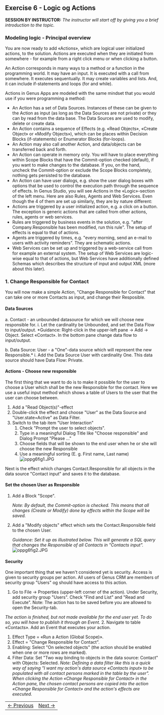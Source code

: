 ## Exercise 6 - Logic og Actions
**SESSION BY INSTRUCTOR:** *The instructor will start off by giving you a brief introduction to the topic.*

### Modeling logic - Principal overview

You are now ready to add «Actions», which are logical user initialized actions, to the solution. Actions are executed when they are initiated from somewhere - for example from a right click menu or when clicking a button.

An Action corresponds in many ways to a method or a function in the programming world. It may have an input. It is executed with a call from somewhere. It executes sequentually. It may create variables and lists. And, it can include if-statements and loops (for and while). 

Actions in Genus Apps are modeled with the same mindset that you would use if you were programming a method:
-	An Action has a set of Data Sources. Instances of these can be given to the Action as input (as long as the Data Sources are not private) or they can by read from the data base. The Data Sources are used to modify, delete or create data. 
- 	An Action contains a sequence of Effects (e.g. «Read Objects», «Create Object» or «Modify Objects»), which can be places within Decision Blocks (if-statements) or Enumerator Blocks (for-loops).
- 	An Action may also call another Action, and data/objects can be transferred back and forth.
-	An Action can operate in memory only. You will have to place everything within Scope Blocks that have the Commit-option checked (default), if you want to make changes to the database. If you, on the hand, uncheck the Commit-option or exclude the Scope Blocks completely, nothing gets persisted to the database.
-	An Action can have user dialogs, e.g. show the user dialog boxes with options that be used to control the execution path through the sequence of effects.
In Genus Studio, you will see Actions in the «Logic»-section of the left menu. Here are also Rules, Agents and Web Services. Even though the 4 of them are set up similarly, they are by nature different:
-	Actions are triggered by a user initialized action, e.g. a click on a button. The exception is generic actions that are called from other actions, rules, agents or web services. 
-	Rules are triggered by business events in the solution, e.g. "after Company.Responsible has been modified, run this rule". The setup of effects is equal to that of actions.
-	Agents are triggered by times, e.g. "every morning, send an e-mail to users with activity reminders". They are schematic actions.
-	Web Services can be set up and triggered by a web-service call from for example an external system. The setup of Web Services are logic-wise equal to that of actions, but Web Services have additionally defined Schemas which describes the structure of input and output XML (more about this later).


### 1. Change Responsible for Contact
You will now make a simple Action, "Change Responsible for Contact" that can take one or more Contacts as input, and change their Resposible.
#### Data Sources
a. Contact - an unbounded datasource for which we will choose new responsible for.
   i. Let the cardinality be Unbounded, and set the Data Flow to input/output.
   *Guidance: Right-click in the upper-left pane -> Add -> Object. Select «Contact». In the bottom pane change data flow to input/output.
   
b. Data Source:  User - a "One"-data source which will represent the new Responsible.*
      i. Add the Data Source User with cardinality One. This data source should have Data Flow: Private.
      
#### Actions - Choose new responsible

The first thing that we want to do is to make it possible for the user to choose a User which shall be the new Responsible for the contact. Here we use a useful input method which shows a table of Users to the user that the user can choose between.

1. Add a "Read Object(s)"-effect
2. Double-click the effect and choose "User" as the Data Source and "User.state=Active" as Data Filter.
3. Switch to the tab item "User Interaction"
   1. Check "Prompt the user to select objects".
   2. Type in a meaningful Dialog Title like "Choose responsible" and Dialog Prompt "Please ..."
   3. Choose fields that will be shown to the end user when he or she will choose the new Responsible
   4. Use a meaningful sorting (E. g. First name, Last name)
   ![oppg6fig1.JPG](media/oppg6fig1.JPG)

Next is the effect which changes Contact.Responsible for all objects in the data source "Contact input" and saves it to the database.

#### Set the chosen User as Responsible
1. Add a Block "Scope".

   *Note: By default, the Commit-option is checked. This means that all changes (Create or Modify) done by effects within the Scope will be saved.*
2. Add a "Modify objects" effect which sets the Contact.Responsible field to the chosen User.

   *Guidance: Set it up as illustrated below. This will generate a SQL query that changes the Responsible of all Contacts in "Contacts input".*
![oppg6fig2.JPG](media/oppg6fig2.JPG)

#### Security
One important thing that we haven't considered yet is security. Access is given to security groups per action. All users of Genus CRM are members of security group "Users" og should have access to this action.
1. Go to File -> Properties (upper-left corner of the action). Under Security, add security group "Users". Check "Find and List" and "Read and Execute". Note: The action has to be saved before you are allowed to open the Security-tab.

*The action is finished, but not made available for the end user yet. To do so, you will have to publish it through an Event.*
2. Navigate to table «Contacts». Add an Event that executes your action.
   1. Effect Type = «Run a Action (Global Scope)».
   2. Effect = "Change Responsible for Contact".
   3. Enabling: Select "On selected objects" (the action should be enabled when one or more rows are marked).
   4. Filter Data: Set "Two way binding to objects in the data source: Contact" with Objects: Selected.
   *Note: Defining a data filter like this is a quick way of saying "I want my action's data source «Contacts input» to be populated with all contact persons marked in the table by the user". When clicking the Action «Change Responsible for Contact» in the Action pane, the chosen contact persons are copied into the action «Change Responsible for Contact» and the action's effects are executed.* 

<table>
   <tr><td><a href="exercise-05-2.md"><- Previous</a></td><td align="right"><a href="exercise-06-2.md">Next -></a></td></tr>
</table>
